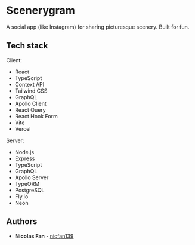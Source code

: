 # Scenerygram

A social app (like Instagram) for sharing picturesque scenery. Built for fun.

## Tech stack

Client:
- React
- TypeScript
- Context API
- Tailwind CSS
- GraphQL
- Apollo Client
- React Query
- React Hook Form
- Vite
- Vercel

Server:

- Node.js
- Express
- TypeScript
- GraphQL
- Apollo Server
- TypeORM
- PostgreSQL
- Fly.io
- Neon

## Authors

- **Nicolas Fan** - [nicfan139](https://github.com/nicfan139)